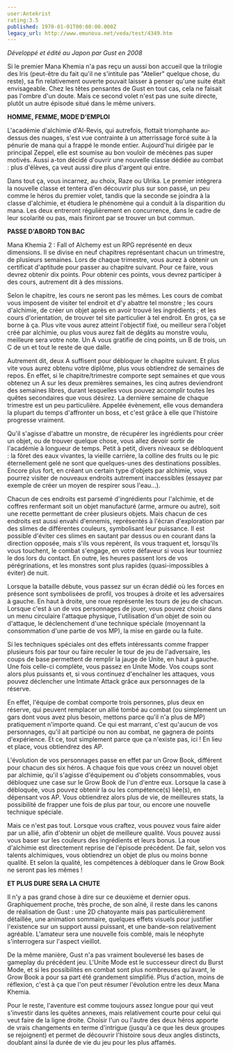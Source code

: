```yaml
---
user:Antekrist
rating:3.5
published: 1970-01-01T00:00:00.000Z
legacy_url: http://www.emunova.net/veda/test/4349.htm
---
```

_Développé et édité au Japon par Gust en 2008_  

  

Si le premier Mana Khemia n'a pas reçu un aussi bon accueil que la trilogie des Iris (peut-être du fait qu'il ne s'intitule pas "Atelier" quelque chose, du reste), sa fin relativement ouverte pouvait laisser à penser qu'une suite était envisageable. Chez les têtes pensantes de Gust en tout cas, cela ne faisait pas l'ombre d'un doute. Mais ce second volet n'est pas une suite directe, plutôt un autre épisode situé dans le même univers.  

  

**HOMME, FEMME, MODE D'EMPLOI**  

L'académie d'alchimie d'Al-Revis, qui autrefois, flottait triomphante au-dessus des nuages, s'est vue contrainte à un atterrissage forcé suite à la pénurie de mana qui a frappé le monde entier. Aujourd'hui dirigée par le principal Zeppel, elle est soumise au bon vouloir de mécènes pas super motivés. Aussi a-ton décidé d'ouvrir une nouvelle classe dédiée au combat : plus d'élèves, ça veut aussi dire plus d'argent qui entre.  

Dans tout ça, vous incarnez, au choix, Raze ou Ulrika. Le premier intègrera la nouvelle classe et tentera d'en découvrir plus sur son passé, un peu comme le héros du premier volet, tandis que la seconde se joindra à la classe d'alchimie, et étudiera le phénomène qui a conduit à la disparition du mana. Les deux entreront régulièrement en concurrence, dans le cadre de leur scolarité ou pas, mais finiront par se trouver un but commun.  

  

**PASSE D'ABORD TON BAC**  

Mana Khemia 2 : Fall of Alchemy est un RPG représenté en deux dimensions. Il se divise en neuf chapitres représentant chacun un trimestre, de plusieurs semaines. Lors de chaque trimestre, vous aurez à obtenir un certificat d'aptitude pour passer au chapitre suivant. Pour ce faire, vous devrez obtenir dix points. Pour obtenir ces points, vous devrez participer à des cours, autrement dit à des missions.  

Selon le chapitre, les cours ne seront pas les mêmes. Les cours de combat vous imposent de visiter tel endroit et d'y abattre tel monstre ; les cours d'alchimie, de créer un objet après en avoir trouvé les ingrédients ; et les cours d'orientation, de trouver tel site particulier à tel endroit. En gros, ça se borne à ça. Plus vite vous aurez atteint l'objectif fixé, ou meilleur sera l'objet créé par alchimie, ou plus vous aurez fait de dégâts au monstre voulu, meilleure sera votre note. Un A vous gratifie de cinq points, un B de trois, un C de un et tout le reste de que dalle.  

Autrement dit, deux A suffisent pour débloquer le chapitre suivant. Et plus vite vous aurez obtenu votre diplôme, plus vous obtiendrez de semaines de repos. En effet, si le chapitre/trimestre comporte sept semaines et que vous obtenez un A sur les deux premières semaines, les cinq autres deviendront des semaines libres, durant lesquelles vous pouvez accomplir toutes les quêtes secondaires que vous désirez. La dernière semaine de chaque trimestre est un peu particulière. Appelée évènement, elle vous demandera la plupart du temps d'affronter un boss, et c'est grâce à elle que l'histoire progresse vraiment.  

  

Qu'il s'agisse d'abattre un monstre, de récupérer les ingrédients pour créer un objet, ou de trouver quelque chose, vous allez devoir sortir de l'académie à longueur de temps. Petit à petit, divers niveaux se débloquent : la fôret des eaux vivantes, la vieille carrière, la colline des fruits ou le pic éternellement gelé ne sont que quelques-unes des destinations possibles. Encore plus fort, en créant un certain type d'objets par alchimie, vous pourrez visiter de nouveaux endroits autrement inaccessibles (essayez par exemple de créer un moyen de respirer sous l'eau...).  

Chacun de ces endroits est parsemé d'ingrédients pour l'alchimie, et de coffres renfermant soit un objet manufacturé (arme, armure ou autre), soit une recette permettant de créer plusieurs objets. Mais chacun de ces endroits est aussi envahi d'ennemis, représentés à l'écran d'exploration par des slimes de différentes couleurs, symbolisant leur puissance. Il est possible d'éviter ces slimes en sautant par dessus ou en courant dans la direction opposée, mais s'ils vous repèrent, ils vous traquent et, lorsqu'ils vous touchent, le combat s'engage, en votre défaveur si vous leur tourniez le dos lors du contact. En outre, les heures passent lors de vos pérégrinations, et les monstres sont plus rapides (quasi-impossibles à éviter) de nuit.  

Lorsque la bataille débute, vous passez sur un écran dédié où les forces en présence sont symbolisées de profil, vos troupes à droite et les adversaires à gauche. En haut à droite, une roue représente les tours de jeu de chacun. Lorsque c'est à un de vos personnages de jouer, vous pouvez choisir dans un menu circulaire l'attaque physique, l'utilisation d'un objet de soin ou d'attaque, le déclenchement d'une technique spéciale (moyennant la consommation d'une partie de vos MP), la mise en garde ou la fuite.  

Si les techniques spéciales ont des effets intéressants comme frapper plusieurs fois par tour ou faire reculer le tour de jeu de l'adversaire, les coups de base permettent de remplir la jauge de Unite, en haut à gauche. Une fois celle-ci complète, vous passez en Unite Mode. Vos coups sont alors plus puissants et, si vous continuez d'enchaîner les attaques, vous pouvez déclencher une Intimate Attack grâce aux personnages de la réserve.  

En effet, l'équipe de combat comporte trois personnes, plus deux en réserve, qui peuvent remplacer un allié tombé au combat (ou simplement un gars dont vous avez plus besoin, mettons parce qu'il n'a plus de MP) pratiquement n'importe quand. Ce qui est marrant, c'est qu'aucun de vos personnages, qu'il ait participé ou non au combat, ne gagnera de points d'expérience. Et ce, tout simplement parce que ça n'existe pas, ici ! En lieu et place, vous obtiendrez des AP.  

  

L'évolution de vos personnages passe en effet par un Grow Book, différent pour chacun des six héros. A chaque fois que vous créez un nouvel objet par alchimie, qu'il s'agisse d'équipement ou d'objets consommables, vous débloquez une case sur le Grow Book de l'un d'entre eux. Lorsque la case à débloquée, vous pouvez obtenir la ou les compétence(s) liée(s), en dépensant vos AP. Vous obtiendrez alors plus de vie, de meilleures stats, la possibilité de frapper une fois de plus par tour, ou encore une nouvelle technique spéciale.  

Mais ce n'est pas tout. Lorsque vous craftez, vous pouvez vous faire aider par un allié, afin d'obtenir un objet de meilleure qualité. Vous pouvez aussi vous baser sur les couleurs des ingrédients et leurs bonus. La roue d'alchimie est directement reprise de l'épisode précédent. De fait, selon vos talents alchimiques, vous obtiendrez un objet de plus ou moins bonne qualité. Et selon la qualité, les compétences à débloquer dans le Grow Book ne seront pas les mêmes !  

  

**ET PLUS DURE SERA LA CHUTE**  

Il n'y a pas grand chose à dire sur ce deuxième et dernier opus. Graphiquement proche, très proche, de son aîné, il reste dans les canons de réalisation de Gust : une 2D chatoyante mais pas particulièrement détaillée, une animation sommaire, quelques effets visuels pour justifier l'existence sur un support aussi puissant, et une bande-son relativement agréable. L'amateur sera une nouvelle fois comblé, mais le néophyte s'interrogera sur l'aspect vieillot.  

De la même manière, Gust n'a pas vraiment bouleversé les bases de gameplay du précédent jeu. L'Unite Mode est le successeur direct du Burst Mode, et si les possibilités en combat sont plus nombreuses qu'avant, le Grow Book a pour sa part été grandement simplifié. Plus d'action, moins de réflexion, c'est à ça que l'on peut résumer l'évolution entre les deux Mana Khemia.  

Pour le reste, l'aventure est comme toujours assez longue pour qui veut s'investir dans les quêtes annexes, mais relativement courte pour celui qui veut faire de la ligne droite. Choisir l'un ou l'autre des deux héros apporte de vrais changements en terme d'intrigue (jusqu'à ce que les deux groupes se rejoignent) et permet de découvrir l'histoire sous deux angles distincts, doublant ainsi la durée de vie du jeu pour les plus affamés.